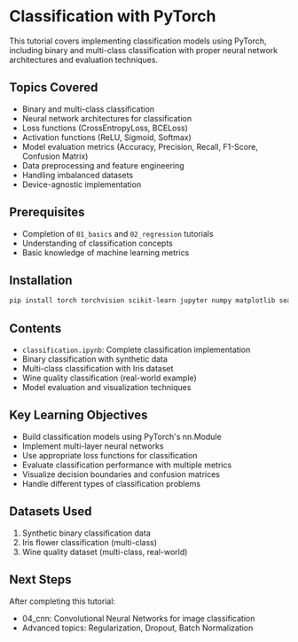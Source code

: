 # Classification with PyTorch

This tutorial covers implementing classification models using PyTorch, including binary and multi-class classification with proper neural network architectures and evaluation techniques.

## Topics Covered

- Binary and multi-class classification
- Neural network architectures for classification
- Loss functions (CrossEntropyLoss, BCELoss)
- Activation functions (ReLU, Sigmoid, Softmax)
- Model evaluation metrics (Accuracy, Precision, Recall, F1-Score, Confusion Matrix)
- Data preprocessing and feature engineering
- Handling imbalanced datasets
- Device-agnostic implementation

## Prerequisites

- Completion of `01_basics` and `02_regression` tutorials
- Understanding of classification concepts
- Basic knowledge of machine learning metrics

## Installation

```bash
pip install torch torchvision scikit-learn jupyter numpy matplotlib seaborn pandas
```

## Contents

- `classification.ipynb`: Complete classification implementation
- Binary classification with synthetic data
- Multi-class classification with Iris dataset
- Wine quality classification (real-world example)
- Model evaluation and visualization techniques

## Key Learning Objectives

- Build classification models using PyTorch's nn.Module
- Implement multi-layer neural networks
- Use appropriate loss functions for classification
- Evaluate classification performance with multiple metrics
- Visualize decision boundaries and confusion matrices
- Handle different types of classification problems

## Datasets Used

1. Synthetic binary classification data
2. Iris flower classification (multi-class)
3. Wine quality dataset (multi-class, real-world)

## Next Steps

After completing this tutorial:
- 04_cnn: Convolutional Neural Networks for image classification
- Advanced topics: Regularization, Dropout, Batch Normalization
